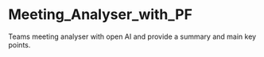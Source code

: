 # Meeting_Analyser_with_PF
Teams meeting analyser with open AI and provide a summary and main key points.
